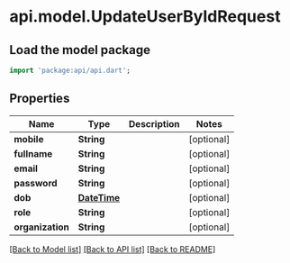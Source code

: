 # api.model.UpdateUserByIdRequest

## Load the model package
```dart
import 'package:api/api.dart';
```

## Properties
Name | Type | Description | Notes
------------ | ------------- | ------------- | -------------
**mobile** | **String** |  | [optional] 
**fullname** | **String** |  | [optional] 
**email** | **String** |  | [optional] 
**password** | **String** |  | [optional] 
**dob** | [**DateTime**](DateTime.md) |  | [optional] 
**role** | **String** |  | [optional] 
**organization** | **String** |  | [optional] 

[[Back to Model list]](../README.md#documentation-for-models) [[Back to API list]](../README.md#documentation-for-api-endpoints) [[Back to README]](../README.md)


